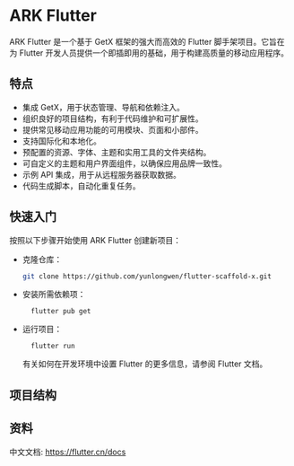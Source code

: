 # ARK Flutter

ARK Flutter 是一个基于 GetX 框架的强大而高效的 Flutter 脚手架项目。它旨在为 Flutter 开发人员提供一个即插即用的基础，用于构建高质量的移动应用程序。

## 特点

- 集成 GetX，用于状态管理、导航和依赖注入。
- 组织良好的项目结构，有利于代码维护和可扩展性。
- 提供常见移动应用功能的可用模块、页面和小部件。
- 支持国际化和本地化。
- 预配置的资源、字体、主题和实用工具的文件夹结构。
- 可自定义的主题和用户界面组件，以确保应用品牌一致性。
- 示例 API 集成，用于从远程服务器获取数据。
- 代码生成脚本，自动化重复任务。

## 快速入门

按照以下步骤开始使用 ARK Flutter 创建新项目：

- 克隆仓库：
  ``` bash
  git clone https://github.com/yunlongwen/flutter-scaffold-x.git
  ```

- 安装所需依赖项：
  ```
    flutter pub get
  ```
- 运行项目：
  ```
    flutter run
  ```
  有关如何在开发环境中设置 Flutter 的更多信息，请参阅 Flutter 文档。

## 项目结构

 
## 资料

中文文档: https://flutter.cn/docs